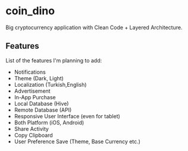 # coin_dino

Big cryptocurrency application with Clean Code + Layered Architecture.

## Features

List of the features I'm planning to add:

- Notifications
- Theme (Dark, Light)
- Localization (Turkish,English)
- Advertisement
- In-App Purchase
- Local Database (Hive)
- Remote Database (API)
- Responsive User Interface (even for tablet)
- Both Platform (iOS, Android)
- Share Activity
- Copy Clipboard
- User Preference Save (Theme, Base Currency etc.)
